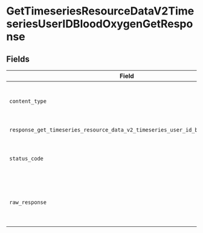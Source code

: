 # GetTimeseriesResourceDataV2TimeseriesUserIDBloodOxygenGetResponse


## Fields

| Field                                                                                                      | Type                                                                                                       | Required                                                                                                   | Description                                                                                                |
| ---------------------------------------------------------------------------------------------------------- | ---------------------------------------------------------------------------------------------------------- | ---------------------------------------------------------------------------------------------------------- | ---------------------------------------------------------------------------------------------------------- |
| `content_type`                                                                                             | *str*                                                                                                      | :heavy_check_mark:                                                                                         | HTTP response content type for this operation                                                              |
| `response_get_timeseries_resource_data_v2_timeseries_user_id_blood_oxygen_get`                             | List[[shared.ClientFacingBloodOxygenTimeseries](../../models/shared/clientfacingbloodoxygentimeseries.md)] | :heavy_minus_sign:                                                                                         | Successful Response                                                                                        |
| `status_code`                                                                                              | *int*                                                                                                      | :heavy_check_mark:                                                                                         | HTTP response status code for this operation                                                               |
| `raw_response`                                                                                             | [requests.Response](https://requests.readthedocs.io/en/latest/api/#requests.Response)                      | :heavy_minus_sign:                                                                                         | Raw HTTP response; suitable for custom response parsing                                                    |